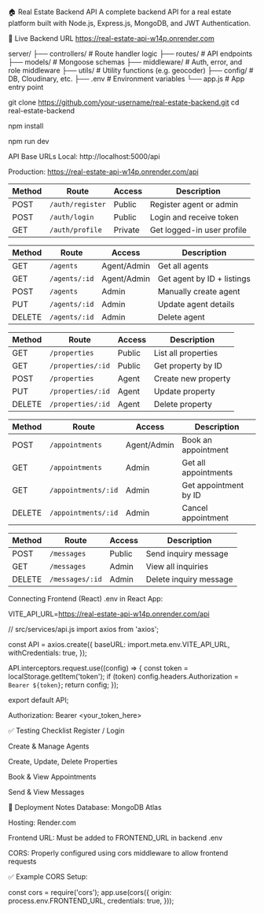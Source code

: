 🏠 Real Estate Backend API
A complete backend API for a real estate platform built with Node.js, Express.js, MongoDB, and JWT Authentication.

🔗 Live Backend URL
https://real-estate-api-w14p.onrender.com


server/
├── controllers/        # Route handler logic
├── routes/             # API endpoints
├── models/             # Mongoose schemas
├── middleware/         # Auth, error, and role middleware
├── utils/              # Utility functions (e.g. geocoder)
├── config/             # DB, Cloudinary, etc.
├── .env                # Environment variables
└── app.js              # App entry point

git clone https://github.com/your-username/real-estate-backend.git
cd real-estate-backend


npm install

npm run dev


 API Base URLs
Local: http://localhost:5000/api

Production: https://real-estate-api-w14p.onrender.com/api

| Method | Route            | Access  | Description                |
| ------ | ---------------- | ------- | -------------------------- |
| POST   | `/auth/register` | Public  | Register agent or admin    |
| POST   | `/auth/login`    | Public  | Login and receive token    |
| GET    | `/auth/profile`  | Private | Get logged-in user profile |


| Method | Route         | Access      | Description                |
| ------ | ------------- | ----------- | -------------------------- |
| GET    | `/agents`     | Agent/Admin | Get all agents             |
| GET    | `/agents/:id` | Agent/Admin | Get agent by ID + listings |
| POST   | `/agents`     | Admin       | Manually create agent      |
| PUT    | `/agents/:id` | Admin       | Update agent details       |
| DELETE | `/agents/:id` | Admin       | Delete agent               |

| Method | Route             | Access | Description         |
| ------ | ----------------- | ------ | ------------------- |
| GET    | `/properties`     | Public | List all properties |
| GET    | `/properties/:id` | Public | Get property by ID  |
| POST   | `/properties`     | Agent  | Create new property |
| PUT    | `/properties/:id` | Agent  | Update property     |
| DELETE | `/properties/:id` | Agent  | Delete property     |


| Method | Route               | Access      | Description           |
| ------ | ------------------- | ----------- | --------------------- |
| POST   | `/appointments`     | Agent/Admin | Book an appointment   |
| GET    | `/appointments`     | Admin       | Get all appointments  |
| GET    | `/appointments/:id` | Admin       | Get appointment by ID |
| DELETE | `/appointments/:id` | Admin       | Cancel appointment    |


| Method | Route           | Access | Description            |
| ------ | --------------- | ------ | ---------------------- |
| POST   | `/messages`     | Public | Send inquiry message   |
| GET    | `/messages`     | Admin  | View all inquiries     |
| DELETE | `/messages/:id` | Admin  | Delete inquiry message |


 Connecting Frontend (React)
.env in React App:

VITE_API_URL=https://real-estate-api-w14p.onrender.com/api




// src/services/api.js
import axios from 'axios';

const API = axios.create({
  baseURL: import.meta.env.VITE_API_URL,
  withCredentials: true,
});

API.interceptors.request.use((config) => {
  const token = localStorage.getItem('token');
  if (token) config.headers.Authorization = `Bearer ${token}`;
  return config;
});

export default API;


Authorization: Bearer <your_token_here>


✅ Testing Checklist
 Register / Login

 Create & Manage Agents

 Create, Update, Delete Properties

 Book & View Appointments

 Send & View Messages


📌 Deployment Notes
Database: MongoDB Atlas

Hosting: Render.com

Frontend URL: Must be added to FRONTEND_URL in backend .env

CORS: Properly configured using cors middleware to allow frontend requests

✅ Example CORS Setup:

const cors = require('cors');
app.use(cors({
  origin: process.env.FRONTEND_URL,
  credentials: true,
}));

